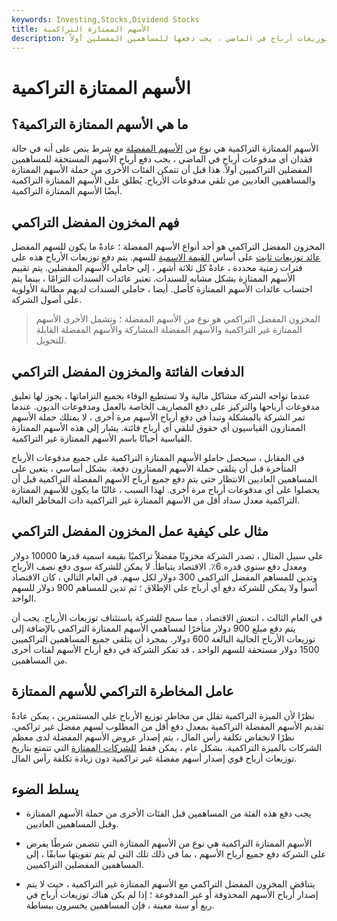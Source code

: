 ```yaml
---
keywords: Investing,Stocks,Dividend Stocks
title: الأسهم الممتازة التراكمية
description: يشير الأسهم الممتازة التراكمية إلى الأسهم التي تحتوي على شرط ينص على أنه في حالة فقدان أي توزيعات أرباح في الماضي ، يجب دفعها للمساهمين المفضلين أولاً.
---
```


# الأسهم الممتازة التراكمية
## ما هي الأسهم الممتازة التراكمية؟

الأسهم الممتازة التراكمية هي نوع من [الأسهم المفضلة](/preferredstock) مع شرط ينص على أنه في حالة فقدان أي مدفوعات أرباح في الماضي ، يجب دفع أرباح الأسهم المستحقة للمساهمين المفضلين التراكميين أولاً. هذا قبل أن تتمكن الفئات الأخرى من حملة الأسهم الممتازة والمساهمين العاديين من تلقي مدفوعات الأرباح. يُطلق على الأسهم الممتازة التراكمية أيضًا الأسهم الممتازة التراكمية.

## فهم المخزون المفضل التراكمي

المخزون المفضل التراكمي هو أحد أنواع الأسهم المفضلة ؛ عادةً ما يكون للسهم المفضل [عائد توزيعات ثابت](/dividendyield) على أساس [القيمة الاسمية](/parvalue) للسهم. يتم دفع توزيعات الأرباح هذه على فترات زمنية محددة ، عادةً كل ثلاثة أشهر ، إلى حاملي الأسهم المفضلين. يتم تقييم الأسهم الممتازة بشكل مشابه للسندات. تعتبر عائدات السندات التزامًا ، بينما يتم احتساب عائدات الأسهم الممتازة كأصل. أيضا ، حاملي السندات لديهم مطالبة الأولوية على أصول الشركة.

> المخزون المفضل التراكمي هو نوع من الأسهم المفضلة ؛ وتشمل الأخرى الأسهم الممتازة غير التراكمية والأسهم المفضلة المشاركة والأسهم المفضلة القابلة للتحويل.

>

## الدفعات الفائتة والمخزون المفضل التراكمي

عندما تواجه الشركة مشاكل مالية ولا تستطيع الوفاء بجميع التزاماتها ، يجوز لها تعليق مدفوعات أرباحها والتركيز على دفع المصاريف الخاصة بالعمل ومدفوعات الديون. عندما تمر الشركة بالمشكلة وتبدأ في دفع أرباح الأسهم مرة أخرى ، لا يمتلك حملة الأسهم الممتازون القياسيون أي حقوق لتلقي أي أرباح فائتة. يشار إلى هذه الأسهم الممتازة القياسية أحيانًا باسم الأسهم الممتازة غير التراكمية.

في المقابل ، سيحصل حاملو الأسهم الممتازة التراكمية على جميع مدفوعات الأرباح المتأخرة قبل أن يتلقى حملة الأسهم الممتازون دفعة. بشكل أساسي ، يتعين على المساهمين العاديين الانتظار حتى يتم دفع جميع أرباح الأسهم المفضلة التراكمية قبل أن يحصلوا على أي مدفوعات أرباح مرة أخرى. لهذا السبب ، غالبًا ما يكون للأسهم الممتازة التراكمية معدل سداد أقل من الأسهم الممتازة غير التراكمية ذات المخاطر العالية.

## مثال على كيفية عمل المخزون المفضل التراكمي

على سبيل المثال ، تصدر الشركة مخزونًا مفضلاً تراكميًا بقيمة اسمية قدرها 10000 دولار ومعدل دفع سنوي قدره 6٪. الاقتصاد يتباطأ. لا يمكن للشركة سوى دفع نصف الأرباح وتدين للمساهم المفضل التراكمي 300 دولار لكل سهم. في العام التالي ، كان الاقتصاد أسوأ ولا يمكن للشركة دفع أي أرباح على الإطلاق ؛ ثم تدين للمساهم 900 دولار للسهم الواحد.

في العام الثالث ، انتعش الاقتصاد ، مما سمح للشركة باستئناف توزيعات الأرباح. يجب أن يتم دفع مبلغ 900 دولار متأخرًا لمساهمي الأسهم الممتازة التراكمي بالإضافة إلى توزيعات الأرباح الحالية البالغة 600 دولار. بمجرد أن يتلقى جميع المساهمين التراكميين 1500 دولار مستحقة للسهم الواحد ، قد تفكر الشركة في دفع أرباح الأسهم لفئات أخرى من المساهمين.

## عامل المخاطرة التراكمي للأسهم الممتازة

نظرًا لأن الميزة التراكمية تقلل من مخاطر توزيع الأرباح على المستثمرين ، يمكن عادةً تقديم الأسهم المفضلة التراكمية بمعدل دفع أقل من المطلوب لسهم مفضل غير تراكمي. نظرًا لانخفاض تكلفة رأس المال ، يتم إصدار عروض الأسهم المفضلة لدى معظم الشركات بالميزة التراكمية. بشكل عام ، يمكن فقط [للشركات الممتازة](/bluechipstock) التي تتمتع بتاريخ توزيعات أرباح قوي إصدار أسهم مفضلة غير تراكمية دون زيادة تكلفة رأس المال.

## يسلط الضوء

- يجب دفع هذه الفئة من المساهمين قبل الفئات الأخرى من حملة الأسهم الممتازة وقبل المساهمين العاديين.

- الأسهم الممتازة التراكمية هي نوع من الأسهم الممتازة التي تتضمن شرطًا يفرض على الشركة دفع جميع أرباح الأسهم ، بما في ذلك تلك التي لم يتم تفويتها سابقًا ، إلى المساهمين المفضلين التراكميين.

- يتناقض المخزون المفضل التراكمي مع الأسهم الممتازة غير التراكمية ، حيث لا يتم إصدار أرباح الأسهم المحذوفة أو غير المدفوعة ؛ إذا لم يكن هناك توزيعات أرباح في ربع أو سنة معينة ، فإن المساهمين يخسرون ببساطة.

